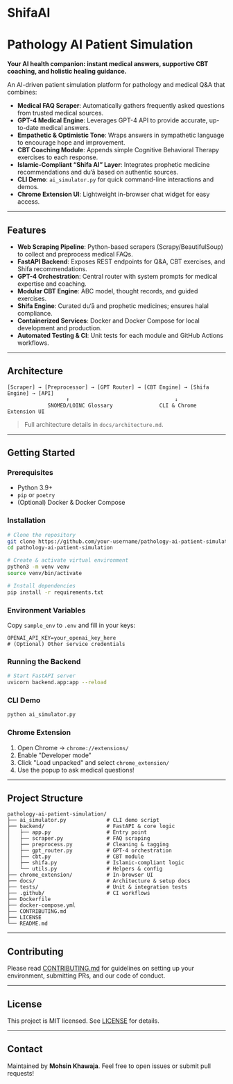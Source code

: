 # ShifaAI
# Pathology AI Patient Simulation

**Your AI health companion: instant medical answers, supportive CBT coaching, and holistic healing guidance.**

An AI-driven patient simulation platform for pathology and medical Q\&A that combines:

* **Medical FAQ Scraper**: Automatically gathers frequently asked questions from trusted medical sources.
* **GPT-4 Medical Engine**: Leverages GPT-4 API to provide accurate, up-to-date medical answers.
* **Empathetic & Optimistic Tone**: Wraps answers in sympathetic language to encourage hope and improvement.
* **CBT Coaching Module**: Appends simple Cognitive Behavioral Therapy exercises to each response.
* **Islamic-Compliant “Shifa AI” Layer**: Integrates prophetic medicine recommendations and du‘ā based on authentic sources.
* **CLI Demo**: `ai_simulator.py` for quick command-line interactions and demos.
* **Chrome Extension UI**: Lightweight in-browser chat widget for easy access.

---

## Features

* **Web Scraping Pipeline**: Python-based scrapers (Scrapy/BeautifulSoup) to collect and preprocess medical FAQs.
* **FastAPI Backend**: Exposes REST endpoints for Q\&A, CBT exercises, and Shifa recommendations.
* **GPT-4 Orchestration**: Central router with system prompts for medical expertise and coaching.
* **Modular CBT Engine**: ABC model, thought records, and guided exercises.
* **Shifa Engine**: Curated du‘ā and prophetic medicines; ensures halal compliance.
* **Containerized Services**: Docker and Docker Compose for local development and production.
* **Automated Testing & CI**: Unit tests for each module and GitHub Actions workflows.

---

## Architecture

```text
[Scraper] → [Preprocessor] → [GPT Router] → [CBT Engine] → [Shifa Engine] → [API]
                   ↑                                  ↓
             SNOMED/LOINC Glossary               CLI & Chrome Extension UI
```

> Full architecture details in `docs/architecture.md`.

---

## Getting Started

### Prerequisites

* Python 3.9+
* `pip` or `poetry`
* (Optional) Docker & Docker Compose

### Installation

```bash
# Clone the repository
git clone https://github.com/your-username/pathology-ai-patient-simulation.git
cd pathology-ai-patient-simulation

# Create & activate virtual environment
python3 -m venv venv
source venv/bin/activate

# Install dependencies
pip install -r requirements.txt
```

### Environment Variables

Copy `sample_env` to `.env` and fill in your keys:

```text
OPENAI_API_KEY=your_openai_key_here
# (Optional) Other service credentials
```

### Running the Backend

```bash
# Start FastAPI server
uvicorn backend.app:app --reload
```

### CLI Demo

```bash
python ai_simulator.py
```

### Chrome Extension

1. Open Chrome → `chrome://extensions/`
2. Enable "Developer mode"
3. Click "Load unpacked" and select `chrome_extension/`
4. Use the popup to ask medical questions!

---

## Project Structure

```text
pathology-ai-patient-simulation/
├── ai_simulator.py             # CLI demo script
├── backend/                    # FastAPI & core logic
│   ├── app.py                  # Entry point
│   ├── scraper.py              # FAQ scraping
│   ├── preprocess.py           # Cleaning & tagging
│   ├── gpt_router.py           # GPT-4 orchestration
│   ├── cbt.py                  # CBT module
│   ├── shifa.py                # Islamic-compliant logic
│   └── utils.py                # Helpers & config
├── chrome_extension/           # In-browser UI
├── docs/                       # Architecture & setup docs
├── tests/                      # Unit & integration tests
├── .github/                    # CI workflows
├── Dockerfile
├── docker-compose.yml
├── CONTRIBUTING.md
├── LICENSE
└── README.md
```

---

## Contributing

Please read [CONTRIBUTING.md](./CONTRIBUTING.md) for guidelines on setting up your environment, submitting PRs, and our code of conduct.

---

## License

This project is MIT licensed. See [LICENSE](./LICENSE) for details.

---

## Contact

Maintained by **Mohsin Khawaja**. Feel free to open issues or submit pull requests!
